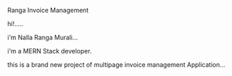 Ranga Invoice Management

hi!.....

i'm Nalla Ranga Murali...

i'm a MERN Stack developer.

this is a brand new project of multipage invoice management Application...